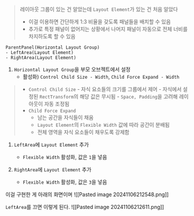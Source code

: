 > 레이아웃 그룹이 있는 건 알았는데 `Layout Element`가 있는 건 처음 알았다
> - 이걸 이용하면 간단하게 1:3 비율을 갖도록 패널들을 배치할 수 있음
> - 추가로 특정 패널이 없어지는 상황에서 나머지 패널이 자동으로 전체 너비를 차지하도록 할 수 있음

```
ParentPanel(Horizontal Layout Group)
- LeftArea(Layout Element)
- RightArea(Layout Element)
```

1. `Horizontal Layout Group`을 부모 오브젝트에서 설정
	- 활성화) `Control Child Size - Width`, `Child Force Expand - Width`

> - `Control Child Size`
		- 자식 요소들의 크기를 그룹에서 제어
		- 자식에서 설정된 `RectTransform`의 해당 값은 무시됨
		- `Space, Padding`을 고려해 레이아웃이 자동 조정됨
> - `Child Force Expand`
> 	- 남는 공간을 자식들이 채움
> 	- `Layout Element`의 `Flexible Width` 값에 따라 공간이 분배됨
> 	- 전체 영역을 자식 요소들이 채우도록 강제함

1. `LeftArea`에 `Layout Element` 추가
	- `Flexible Width` 활성화, 값은 `1`을 넣음

2. `RightArea`에 `Layout Element` 추가
	- `Flexible Width` 활성화, 값은 `3`을 넣음

이걸 구현한 게 아래의 화면이며
![[Pasted image 20241106212548.png]]

`LeftArea`를 끄면 이렇게 된다.
![[Pasted image 20241106212611.png]]